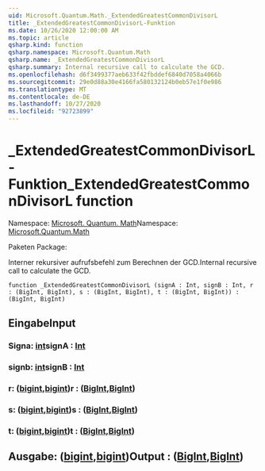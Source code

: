```yaml
---
uid: Microsoft.Quantum.Math._ExtendedGreatestCommonDivisorL
title: _ExtendedGreatestCommonDivisorL-Funktion
ms.date: 10/26/2020 12:00:00 AM
ms.topic: article
qsharp.kind: function
qsharp.namespace: Microsoft.Quantum.Math
qsharp.name: _ExtendedGreatestCommonDivisorL
qsharp.summary: Internal recursive call to calculate the GCD.
ms.openlocfilehash: d6f3499377aeb633f42fbddef6840d7058a4066b
ms.sourcegitcommit: 29e0d88a30e4166fa580132124b0eb57e1f0e986
ms.translationtype: MT
ms.contentlocale: de-DE
ms.lasthandoff: 10/27/2020
ms.locfileid: "92723899"
---
```

# <a name="_extendedgreatestcommondivisorl-function"></a><span data-ttu-id="903d8-102">_ExtendedGreatestCommonDivisorL-Funktion</span><span class="sxs-lookup"><span data-stu-id="903d8-102">_ExtendedGreatestCommonDivisorL function</span></span>

<span data-ttu-id="903d8-103">Namespace: [Microsoft. Quantum. Math](xref:Microsoft.Quantum.Math)</span><span class="sxs-lookup"><span data-stu-id="903d8-103">Namespace: [Microsoft.Quantum.Math](xref:Microsoft.Quantum.Math)</span></span>

<span data-ttu-id="903d8-104">Paketen [](https://nuget.org/packages/)</span><span class="sxs-lookup"><span data-stu-id="903d8-104">Package: [](https://nuget.org/packages/)</span></span>


<span data-ttu-id="903d8-105">Interner rekursiver aufrufsbefehl zum Berechnen der GCD.</span><span class="sxs-lookup"><span data-stu-id="903d8-105">Internal recursive call to calculate the GCD.</span></span>

```qsharp
function _ExtendedGreatestCommonDivisorL (signA : Int, signB : Int, r : (BigInt, BigInt), s : (BigInt, BigInt), t : (BigInt, BigInt)) : (BigInt, BigInt)
```


## <a name="input"></a><span data-ttu-id="903d8-106">Eingabe</span><span class="sxs-lookup"><span data-stu-id="903d8-106">Input</span></span>

### <a name="signa--int"></a><span data-ttu-id="903d8-107">Signa: [int](xref:microsoft.quantum.lang-ref.int)</span><span class="sxs-lookup"><span data-stu-id="903d8-107">signA : [Int](xref:microsoft.quantum.lang-ref.int)</span></span>




### <a name="signb--int"></a><span data-ttu-id="903d8-108">signb: [int](xref:microsoft.quantum.lang-ref.int)</span><span class="sxs-lookup"><span data-stu-id="903d8-108">signB : [Int](xref:microsoft.quantum.lang-ref.int)</span></span>




### <a name="r--bigintbigint"></a><span data-ttu-id="903d8-109">r: ([bigint](xref:microsoft.quantum.lang-ref.bigint),[bigint](xref:microsoft.quantum.lang-ref.bigint))</span><span class="sxs-lookup"><span data-stu-id="903d8-109">r : ([BigInt](xref:microsoft.quantum.lang-ref.bigint),[BigInt](xref:microsoft.quantum.lang-ref.bigint))</span></span>




### <a name="s--bigintbigint"></a><span data-ttu-id="903d8-110">s: ([bigint](xref:microsoft.quantum.lang-ref.bigint),[bigint](xref:microsoft.quantum.lang-ref.bigint))</span><span class="sxs-lookup"><span data-stu-id="903d8-110">s : ([BigInt](xref:microsoft.quantum.lang-ref.bigint),[BigInt](xref:microsoft.quantum.lang-ref.bigint))</span></span>




### <a name="t--bigintbigint"></a><span data-ttu-id="903d8-111">t: ([bigint](xref:microsoft.quantum.lang-ref.bigint),[bigint](xref:microsoft.quantum.lang-ref.bigint))</span><span class="sxs-lookup"><span data-stu-id="903d8-111">t : ([BigInt](xref:microsoft.quantum.lang-ref.bigint),[BigInt](xref:microsoft.quantum.lang-ref.bigint))</span></span>





## <a name="output--bigintbigint"></a><span data-ttu-id="903d8-112">Ausgabe: ([bigint](xref:microsoft.quantum.lang-ref.bigint),[bigint](xref:microsoft.quantum.lang-ref.bigint))</span><span class="sxs-lookup"><span data-stu-id="903d8-112">Output : ([BigInt](xref:microsoft.quantum.lang-ref.bigint),[BigInt](xref:microsoft.quantum.lang-ref.bigint))</span></span>

